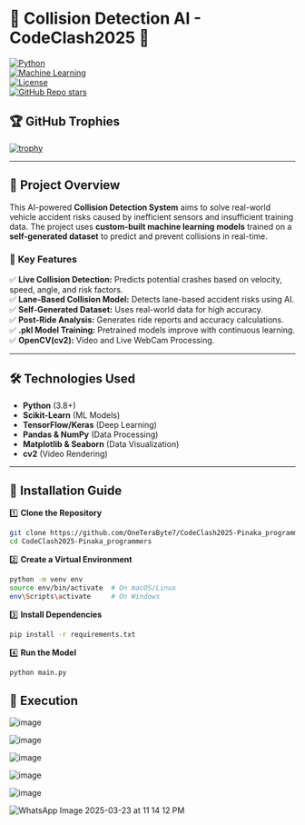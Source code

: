 # 🚗 **Collision Detection AI - CodeClash2025** 🚀  
[![Python](https://img.shields.io/badge/Python-3.8+-blue.svg)](https://www.python.org/)  
[![Machine Learning](https://img.shields.io/badge/Machine%20Learning-Sklearn%2C%20TensorFlow-green)](https://scikit-learn.org/)  
[![License](https://img.shields.io/github/license/OneTeraByte7/CodeClash2025-Pinaka_programmers)](LICENSE)  
[![GitHub Repo stars](https://img.shields.io/github/stars/OneTeraByte7/CodeClash2025-Pinaka_programmers?style=social)](https://github.com/OneTeraByte7/CodeClash2025-Pinaka_programmers/stargazers)  

## 🏆 **GitHub Trophies**  
[![trophy](https://github-profile-trophy.vercel.app/?username=OneTeraByte7&theme=onedark)](https://github.com/ryo-ma/github-profile-trophy)

----

## 📌 **Project Overview**  
This AI-powered **Collision Detection System** aims to solve real-world vehicle accident risks caused by inefficient sensors and insufficient training data. The project uses **custom-built machine learning models** trained on a **self-generated dataset** to predict and prevent collisions in real-time.  

### 🌟 **Key Features**  
✅ **Live Collision Detection:** Predicts potential crashes based on velocity, speed, angle, and risk factors.  
✅ **Lane-Based Collision Model:** Detects lane-based accident risks using AI.  
✅ **Self-Generated Dataset:** Uses real-world data for high accuracy.  
✅ **Post-Ride Analysis:** Generates ride reports and accuracy calculations.  
✅ **.pkl Model Training:** Pretrained models improve with continuous learning.  
✅ **OpenCV(cv2):** Video and Live WebCam Processing.

----

## 🛠️ **Technologies Used**  
- **Python** (3.8+)  
- **Scikit-Learn** (ML Models)  
- **TensorFlow/Keras** (Deep Learning)  
- **Pandas & NumPy** (Data Processing)  
- **Matplotlib & Seaborn** (Data Visualization)
- **cv2** (Video Rendering)

----

## 🚀 **Installation Guide**  

1️⃣ **Clone the Repository**  
```bash
git clone https://github.com/OneTeraByte7/CodeClash2025-Pinaka_programmers.git
cd CodeClash2025-Pinaka_programmers
```

2️⃣ **Create a Virtual Environment**
```bash
python -m venv env
source env/bin/activate  # On macOS/Linux
env\Scripts\activate     # On Windows
```

3️⃣ **Install Dependencies**
```bash
pip install -r requirements.txt
```

4️⃣ **Run the Model**
```bash
python main.py
```
## 👀 **Execution**

![image](https://github.com/user-attachments/assets/ddf22a99-7c6c-48f3-b165-b86c789c2e37)

![image](https://github.com/user-attachments/assets/fb1ee91f-1df5-4dc7-8941-9804352bad52)

![image](https://github.com/user-attachments/assets/cf40992a-c242-42dd-8fc9-e491c1498d52)

![image](https://github.com/user-attachments/assets/87aef9b7-a348-43a9-8f01-18d28205ad64)

![image](https://github.com/user-attachments/assets/e50733c7-0ade-4090-8907-da1669197ae2)

![WhatsApp Image 2025-03-23 at 11 14 12 PM](https://github.com/user-attachments/assets/63abec9d-ca75-4872-a7fa-edb24a39efb8)
